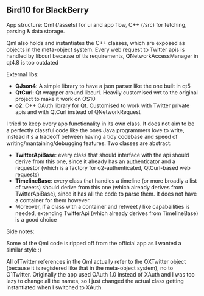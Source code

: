 ## Bird10 for BlackBerry

App structure: Qml (/assets) for ui and app flow, C++ (/src) for fetching, parsing & data storage.

Qml also holds and instantiates the C++ classes, which are exposed as objects in the meta-object system.
Every web request to Twitter apis is handled by libcurl because of tls requirements, QNetworkAccessManager in qt4.8 is too outdated 

External libs:
- **QJson4**: A simple library to have a json parser like the one built in qt5
- **QtCurl**: Qt wrapper around libcurl. Heavily customised wrt to the original project to make it work on OS10
- **o2**: C++ OAuth library for Qt. Customised to work with Twitter private apis and with QtCurl instead of QNetworkRequest

I tried to keep every app functionality in its own class. It does not aim to be a perfectly classful code like the ones Java programmers love to write, instead it's a tradeoff between having a tidy codebase and speed of writing/mantaining/debugging features.
Two classes are abstract:
- **TwitterApiBase**: every class that should interface with the api should derive from this one, since it already has an authenticator and a requestor (which is a factory for o2-authenticated, QtCurl-based web requests)
- **TimelineBase**: every class that handles a timeline (or more broadly a list of tweets) should derive from this one (which already derives from TwitterApiBase), since it has all the code to parse them. It does not have a container for them however.
- Moreover, if a class with a container and retweet / like capabailities is needed, extending TwitterApi (which already derives from TimelineBase) is a good choice

Side notes:

Some of the Qml code is ripped off from the official app as I wanted a similar style :)

All o1Twitter references in the Qml actually refer to the OXTwitter object (because it is registered like that in the meta-object system), no to O1Twitter. Originally the app used OAuth 1.0 instead of XAuth and I was too lazy to change all the names, so I just changed the actual class getting instantiated when I switched to XAuth.
